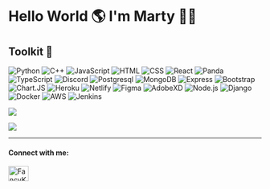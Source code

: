 # Hello World 🌎 I'm Marty 👋🏻


## Toolkit 🧰

![Python](https://img.shields.io/badge/Python-074COO?style=for-the-badge&logo=python&logoColor=black)
![C++](https://img.shields.io/badge/c++-%2300599C.svg?style=for-the-badge&logo=c%2B%2B&logoColor=black)
![JavaScript](https://img.shields.io/badge/JavaScript-F7DF1E?style=for-the-badge&logo=javascript&logoColor=black)
![HTML](https://img.shields.io/badge/HTML5-E34F26?style=for-the-badge&logo=html5&logoColor=white)
![CSS](https://img.shields.io/badge/CSS3-1572B6?style=for-the-badge&logo=css3&logoColor=white)
![React](https://img.shields.io/badge/React-20232A?style=for-the-badge&logo=react&logoColor=61DAFB)
![Panda](https://img.shields.io/badge/Panda-0575e6?style=for-the-badge&logo=pandas&logoColor=white)
![TypeScript](https://img.shields.io/badge/TypeScript-074COO?style=for-the-badge&logo=typescript&logoColor=black)
![Discord](https://img.shields.io/badge/Discord-0575e6?style=for-the-badge&logo=discord&logoColor=black)
![Postgresql](https://img.shields.io/badge/PostgreSQL-316192?style=for-the-badge&logo=postgresql&logoColor=white)
![MongoDB](https://img.shields.io/badge/MongoDB-4EA94B?style=for-the-badge&logo=mongodb&logoColor=white)
![Express](https://img.shields.io/badge/Express.js-000000?style=for-the-badge&logo=express&logoColor=white)
![Bootstrap](https://img.shields.io/badge/Bootstrap-563D7C?style=for-the-badge&logo=bootstrap&logoColor=white)
![Chart.JS](https://img.shields.io/badge/Chart.js-FF6384?style=for-the-badge&logo=chartdotjs&logoColor=white)
![Heroku](https://img.shields.io/badge/Heroku-430098?style=for-the-badge&logo=heroku&logoColor=white)
![Netlify](https://img.shields.io/badge/Netlify-00C7B7?style=for-the-badge&logo=netlify&logoColor=white)
![Figma](https://img.shields.io/badge/Figma-074COO?style=for-the-badge&logo=figma&logoColor=black)
![AdobeXD](https://img.shields.io/badge/Adobe-E5505A?style=for-the-badge&logo=adobe-xd&logoColor=black)
![Node.js](https://img.shields.io/badge/Node.js-339933?style=for-the-badge&logo=nodedotjs&logoColor=white)
![Django](https://img.shields.io/badge/Django-2F1C53?style=for-the-badge&logo=django&logoColor=white)
![Docker](https://img.shields.io/badge/Docker-0575e6?style=for-the-badge&logo=docker&logoColor=black)
![AWS](https://img.shields.io/badge/AWS-00C7B7?style=for-the-badge&logo=amazon&logoColor=white)
![Jenkins](https://img.shields.io/badge/Jenkins-E5505A?style=for-the-badge&logo=jenkins&logoColor=black)

![](https://github-readme-stats.vercel.app/api/top-langs/?username=FancyKat&theme=dracula&hide_border=false&include_all_commits=false&count_private=false&layout=compact)

![](https://komarev.com/ghpvc/?username=FancyKat&color=e582d8&style=flat)

---
#### Connect with me:
<p align="left">
<a href="https://linkedin.com/in/paulo-martin90" target="blank"><img align="center" src="https://raw.githubusercontent.com/rahuldkjain/github-profile-readme-generator/master/src/images/icons/Social/linked-in-alt.svg" alt="FancyKat" height="30" width="40" /></a>
</p><br/>
